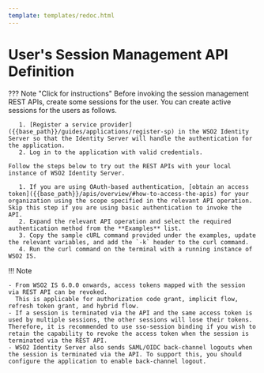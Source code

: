 ```yaml
---
template: templates/redoc.html
---
```


# User's Session Management API Definition

??? Note "Click for instructions"
    Before invoking the session management REST APIs, create some sessions for the user. You can create active sessions for the users as follows.
    
       1. [Register a service provider]({{base_path}}/guides/applications/register-sp) in the WSO2 Identity Server so that the Identity Server will handle the authentication for the application.
       2. Log in to the application with valid credentials.
       
    Follow the steps below to try out the REST APIs with your local instance of WSO2 Identity Server. 
    
       1. If you are using OAuth-based authentication, [obtain an access token]({{base_path}}/apis/overview/#how-to-access-the-apis) for your organization using the scope specified in the relevant API operation. Skip this step if you are using basic authentication to invoke the API.
       2. Expand the relevant API operation and select the required authentication method from the **Examples** list.
       3. Copy the sample cURL command provided under the examples, update the relevant variables, and add the `-k` header to the curl command.
       4. Run the curl command on the terminal with a running instance of WSO2 IS. 

!!! Note

    - From WSO2 IS 6.0.0 onwards, access tokens mapped with the session via REST API can be revoked. 
      This is applicable for authorization code grant, implicit flow, refresh token grant, and hybrid flow. 
    - If a session is terminated via the API and the same access token is used by multiple sessions, the other sessions will lose their tokens. Therefore, it is recommended to use sso-session binding if you wish to retain the capability to revoke the access token when the session is terminated via the REST API.
    - WSO2 Identity Server also sends SAML/OIDC back-channel logouts when the session is terminated via the API. To support this, you should configure the application to enable back-channel logout.

<redoc spec-url={{base_path}}/apis/restapis/session.yaml></redoc>
<script src="https://cdn.jsdelivr.net/npm/redoc@next/bundles/redoc.standalone.js"> </script>